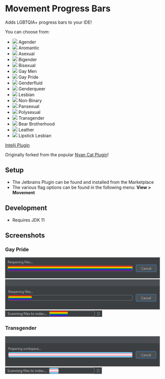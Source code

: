 # Movement Progress Bars

Adds LGBTQIA+ progress bars to your IDE!

You can choose from:
<ul>
    <li><img src="https://github.com/DuartBreedt/MovementProgressBars/blob/master/src/main/resources/agender.svg" width="18px"/> Agender</li>
    <li><img src="https://github.com/DuartBreedt/MovementProgressBars/blob/master/src/main/resources/aromantic.svg" width="18px"/> Aromantic</li>
    <li><img src="https://github.com/DuartBreedt/MovementProgressBars/blob/master/src/main/resources/asexual.svg" width="18px"/> Asexual</li>
    <li><img src="https://github.com/DuartBreedt/MovementProgressBars/blob/master/src/main/resources/bigender.svg" width="18px"/> Bigender</li>
    <li><img src="https://github.com/DuartBreedt/MovementProgressBars/blob/master/src/main/resources/bisexual.svg" width="18px"/> Bisexual</li>
    <li><img src="https://github.com/DuartBreedt/MovementProgressBars/blob/master/src/main/resources/gay_men.svg" width="18px"/> Gay Men</li>
    <li><img src="https://github.com/DuartBreedt/MovementProgressBars/blob/master/src/main/resources/gay_pride.svg" width="18px"/> Gay Pride</li>
    <li><img src="https://github.com/DuartBreedt/MovementProgressBars/blob/master/src/main/resources/genderfluid.svg" width="18px"/> Genderfluid</li>
    <li><img src="https://github.com/DuartBreedt/MovementProgressBars/blob/master/src/main/resources/genderqueer.svg" width="18px"/> Genderqueer</li>
    <li><img src="https://github.com/DuartBreedt/MovementProgressBars/blob/master/src/main/resources/lesbian.svg" width="18px"/> Lesbian</li>
    <li><img src="https://github.com/DuartBreedt/MovementProgressBars/blob/master/src/main/resources/nonbinary.svg" width="18px"/> Non-Binary</li>
    <li><img src="https://github.com/DuartBreedt/MovementProgressBars/blob/master/src/main/resources/pansexual.svg" width="18px"/> Pansexual</li>
    <li><img src="https://github.com/DuartBreedt/MovementProgressBars/blob/master/src/main/resources/polysexual.svg" width="18px"/> Polysexual</li>
    <li><img src="https://github.com/DuartBreedt/MovementProgressBars/blob/master/src/main/resources/transgender.svg" width="18px"/> Transgender</li>
    <li><img src="https://github.com/DuartBreedt/MovementProgressBars/blob/master/src/main/resources/bear_brotherhood.svg" width="18px"/> Bear Brotherhood</li>
    <li><img src="https://github.com/DuartBreedt/MovementProgressBars/blob/master/src/main/resources/leather.svg" width="18px"/> Leather</li>
    <li><img src="https://github.com/DuartBreedt/MovementProgressBars/blob/master/src/main/resources/lipstick_lesbian.svg" width="18px"/> Lipstick Lesbian</li>
</ul>

[Intelij Plugin](https://plugins.jetbrains.com/plugin/17648-movement)

Originally forked from the popular [Nyan Cat Plugin](https://github.com/batya239/NyanProgressBar)!

## Setup
- The Jetbrains Plugin can be found and installed from the Marketplace
- The various flag options can be found in the following menu: <strong>View > Movement</strong>

## Development
- Requires JDK 11

## Screenshots
<!-- TODO: Update these! -->
### Gay Pride
<img src="/screenshots/Pride Indeterminate Dialog.png" />
<img src="/screenshots/Pride Determinate Dialog.png" />
<img src="/screenshots/Pride Determinate.png" />

### Transgender
<img src="/screenshots/Transgender Indeterminate Dialog.png" />
<img src="/screenshots/Transgender Determinate.png" />
